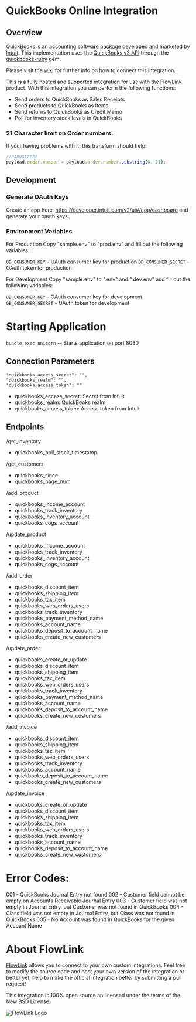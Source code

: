# QuickBooks Online Integration

## Overview

[QuickBooks](http://quickbooks.intuit.com) is an accounting software package developed and marketed by [Intuit](http://www.intuit.com). This implementation uses the [QuickBooks v3 API](https://developer.intuit.com/apiexplorer?apiname=V3QBO) through the [quickbooks-ruby](https://github.com/ruckus/quickbooks-ruby) gem.

Please visit the [wiki](https://github.com/flowlink/quickbooks_integration/wiki)
for further info on how to connect this integration.

This is a fully hosted and supported integration for use with the [FlowLink](http://flowlink.io/)
product. With this integration you can perform the following functions:

* Send orders to QuickBooks as Sales Receipts
* Send products to QuickBooks as Items
* Send returns to QuickBooks as Credit Memo
* Poll for inventory stock levels in QuickBooks

### 21 Character limit on Order numbers.

If your having problems with it, this transform should help:
```javascript
//nomustache
payload.order.number = payload.order.number.substring(0, 21);
```

## Development

### Generate OAuth Keys

Create an app here: https://developer.intuit.com/v2/ui#/app/dashboard and generate your oauth keys.

### Environment Variables
For Production
Copy "sample.env" to "prod.env" and fill out the following variables:

`QB_CONSUMER_KEY` - OAuth consumer key for production
`QB_CONSUMER_SECRET` -  OAuth token for production

For Development
Copy "sample.env" to ".env" and ".dev.env" and fill out the following variables:

`QB_CONSUMER_KEY` - OAuth consumer key for development
`QB_CONSUMER_SECRET` -  OAuth token for development

# Starting Application

`bundle exec unicorn` -- Starts application on port 8080

## Connection Parameters
```
"quickbooks_access_secret": "",
"quickbooks_realm": "",
"quickbooks_access_token": ""
```
- quickbooks_access_secret: Secret from Intuit
- quickbooks_realm: QuickBooks realm
- quickbooks_access_token: Access token from Intuit

## Endpoints
/get_inventory
- quickbooks_poll_stock_timestamp

/get_customers
- quickbooks_since
- quickbooks_page_num

/add_product
- quickbooks_income_account
- quickbooks_track_inventory
- quickbooks_inventory_account
- quickbooks_cogs_account

/update_product
- quickbooks_income_account
- quickbooks_track_inventory
- quickbooks_inventory_account
- quickbooks_cogs_account

/add_order
- quickbooks_discount_item
- quickbooks_shipping_item
- quickbooks_tax_item
- quickbooks_web_orders_users
- quickbooks_track_inventory
- quickbooks_payment_method_name
- quickbooks_account_name
- quickbooks_deposit_to_account_name
- quickbooks_create_new_customers

/update_order
- quickbooks_create_or_update
- quickbooks_discount_item
- quickbooks_shipping_item
- quickbooks_tax_item
- quickbooks_web_orders_users
- quickbooks_track_inventory
- quickbooks_payment_method_name
- quickbooks_account_name
- quickbooks_deposit_to_account_name
- quickbooks_create_new_customers

/add_invoice
- quickbooks_discount_item
- quickbooks_shipping_item
- quickbooks_tax_item
- quickbooks_web_orders_users
- quickbooks_track_inventory
- quickbooks_account_name
- quickbooks_deposit_to_account_name
- quickbooks_create_new_customers

/update_invoice
- quickbooks_create_or_update
- quickbooks_discount_item
- quickbooks_shipping_item
- quickbooks_tax_item
- quickbooks_web_orders_users
- quickbooks_track_inventory
- quickbooks_account_name
- quickbooks_deposit_to_account_name
- quickbooks_create_new_customers

# Error Codes:
001 - QuickBooks Journal Entry not found
002 - Customer field cannot be empty on Accounts Receivable Journal Entry
003 - Customer field was not empty in Journal Entry, but Customer was not found in QuickBooks
004 - Class field was not empty in Journal Entry, but Class was not found in QuickBooks
005 - No Account was found in QuickBooks for the given Account Name

# About FlowLink

[FlowLink](http://flowlink.io/) allows you to connect to your own custom integrations.
Feel free to modify the source code and host your own version of the integration
or better yet, help to make the official integration better by submitting a pull request!

This integration is 100% open source an licensed under the terms of the New BSD License.

![FlowLink Logo](http://flowlink.io/wp-content/uploads/logo-1.png)
